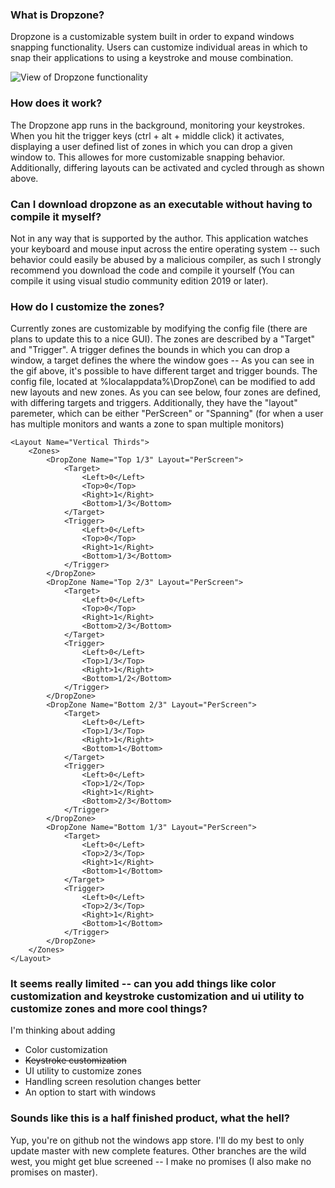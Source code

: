 ### What is Dropzone?

Dropzone is a customizable system built in order to expand windows snapping functionality. Users can customize individual areas in which to snap their applications to using a keystroke and mouse combination.

![View of Dropzone functionality](Dropzone.gif)

### How does it work?

The Dropzone app runs in the background, monitoring your keystrokes. When you hit the trigger keys (ctrl + alt + middle click) it activates, displaying a user defined list of zones in which you can drop a given window to. This allowes for more customizable snapping behavior. Additionally, differing layouts can be activated and cycled through as shown above.

### Can I download dropzone as an executable without having to compile it myself?

Not in any way that is supported by the author. This application watches your keyboard and mouse input across the entire operating system -- such behavior could easily be abused by a malicious compiler, as such I strongly recommend you download the code and compile it yourself (You can compile it using visual studio community edition 2019 or later). 

### How do I customize the zones?

Currently zones are customizable by modifying the config file (there are plans to update this to a nice GUI). The zones are described by a "Target" and "Trigger". A trigger defines the bounds in which you can drop a window, a target defines the where the window goes -- As you can see in the gif above, it's possible to have different target and trigger bounds. The config file, located at %localappdata%\DropZone\ can be modified to add new layouts and new zones. As you can see below, four zones are defined, with differing targets and triggers. Additionally, they have the "layout" paremeter, which can be either "PerScreen" or "Spanning" (for when a user has multiple monitors and wants a zone to span multiple monitors)

```
<Layout Name="Vertical Thirds">
    <Zones>
        <DropZone Name="Top 1/3" Layout="PerScreen">
            <Target>
                <Left>0</Left>
                <Top>0</Top>
                <Right>1</Right>
                <Bottom>1/3</Bottom>
            </Target>
            <Trigger>
                <Left>0</Left>
                <Top>0</Top>
                <Right>1</Right>
                <Bottom>1/3</Bottom>
            </Trigger>
        </DropZone>
        <DropZone Name="Top 2/3" Layout="PerScreen">
            <Target>
                <Left>0</Left>
                <Top>0</Top>
                <Right>1</Right>
                <Bottom>2/3</Bottom>
            </Target>
            <Trigger>
                <Left>0</Left>
                <Top>1/3</Top>
                <Right>1</Right>
                <Bottom>1/2</Bottom>
            </Trigger>
        </DropZone>
        <DropZone Name="Bottom 2/3" Layout="PerScreen">
            <Target>
                <Left>0</Left>
                <Top>1/3</Top>
                <Right>1</Right>
                <Bottom>1</Bottom>
            </Target>
            <Trigger>
                <Left>0</Left>
                <Top>1/2</Top>
                <Right>1</Right>
                <Bottom>2/3</Bottom>
            </Trigger>
        </DropZone>
        <DropZone Name="Bottom 1/3" Layout="PerScreen">
            <Target>
                <Left>0</Left>
                <Top>2/3</Top>
                <Right>1</Right>
                <Bottom>1</Bottom>
            </Target>
            <Trigger>
                <Left>0</Left>
                <Top>2/3</Top>
                <Right>1</Right>
                <Bottom>1</Bottom>
            </Trigger>
        </DropZone>
    </Zones>
</Layout>
```

### It seems really limited -- can you add things like color customization and keystroke customization and ui utility to customize zones and more cool things?

I'm thinking about adding
* Color customization
* ~~Keystroke customization~~
* UI utility to customize zones
* Handling screen resolution changes better
* An option to start with windows


### Sounds like this is a half finished product, what the hell?

Yup, you're on github not the windows app store. I'll do my best to only update master with new complete features. Other branches are the wild west, you might get blue screened -- I make no promises (I also make no promises on master).
